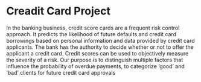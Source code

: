 ﻿# Creadit Card Project
 
 In the banking business, credit score cards are a frequent risk control approach. It
predicts the likelihood of future defaults and credit card borrowings based on personal
information and data provided by credit card applicants. The bank has the authority to decide
whether or not to offer the applicant a credit card. Credit scores can be used to objectively
measure the severity of a risk. Our purpose is to distinguish multiple factors that influence the
probability of overdue payments, to categorize ‘good’ and ‘bad’ clients for future credit card
approvals
